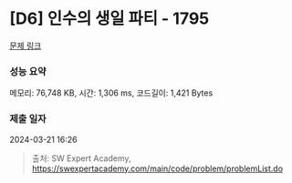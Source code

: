 # [D6] 인수의 생일 파티 - 1795 

[문제 링크](https://swexpertacademy.com/main/code/problem/problemDetail.do?contestProbId=AV4xuqCqBeUDFAUx) 

### 성능 요약

메모리: 76,748 KB, 시간: 1,306 ms, 코드길이: 1,421 Bytes

### 제출 일자

2024-03-21 16:26



> 출처: SW Expert Academy, https://swexpertacademy.com/main/code/problem/problemList.do